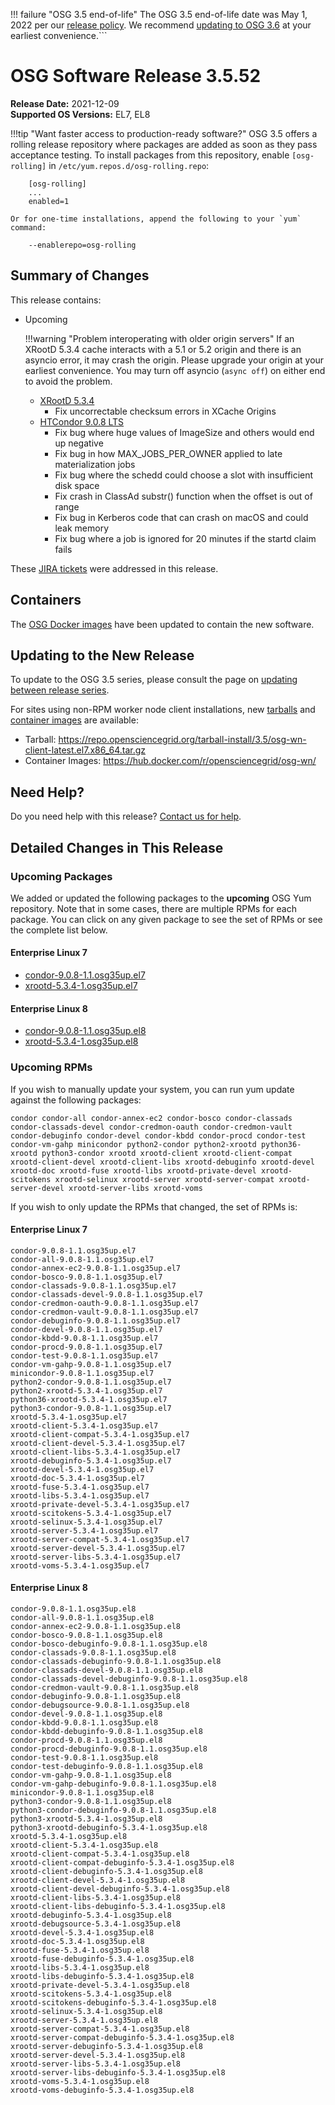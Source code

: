 !!! failure "OSG 3.5 end-of-life"
    The OSG 3.5 end-of-life date was May 1, 2022 per our
    [release policy](https://opensciencegrid.org/technology/policy/release-series/).
    We recommend
    [updating to OSG 3.6](../updating-to-osg-36.md)
    at your earliest convenience.```

OSG Software Release 3.5.52
===========================

**Release Date:** 2021-12-09  
**Supported OS Versions:** EL7, EL8

!!!tip "Want faster access to production-ready software?"
    OSG 3.5 offers a rolling release repository where packages are added as soon as they pass acceptance testing.
    To install packages from this repository, enable `[osg-rolling]` in `/etc/yum.repos.d/osg-rolling.repo`:

        [osg-rolling]
        ...
        enabled=1

    Or for one-time installations, append the following to your `yum` command:

        --enablerepo=osg-rolling

Summary of Changes
------------------

This release contains:

-   Upcoming

    !!!warning "Problem interoperating with older origin servers"
        If an XRootD 5.3.4 cache interacts with a 5.1 or 5.2 origin and there is an asyncio error, it may crash the origin.
        Please upgrade your origin at your earliest convenience.
        You may turn off asyncio (`async off`) on either end to avoid the problem.

    -   [XRootD 5.3.4](https://github.com/xrootd/xrootd/blob/v5.3.4/docs/ReleaseNotes.txt)
        -   Fix uncorrectable checksum errors in XCache Origins
    -   [HTCondor 9.0.8 LTS](https://www-auth.cs.wisc.edu/lists/htcondor-world/2021/msg00027.shtml)
        -   Fix bug where huge values of ImageSize and others would end up negative
        -   Fix bug in how MAX_JOBS_PER_OWNER applied to late materialization jobs
        -   Fix bug where the schedd could choose a slot with insufficient disk space
        -   Fix crash in ClassAd substr() function when the offset is out of range
        -   Fix bug in Kerberos code that can crash on macOS and could leak memory
        -   Fix bug where a job is ignored for 20 minutes if the startd claim fails

These
[JIRA tickets](https://opensciencegrid.atlassian.net/issues/?jql=project%20%3D%20SOFTWARE%20AND%20fixVersion%20in%20(3.5.52-upcoming)%20ORDER%20BY%20priority%20DESC%2C%20key%20DESC)
were addressed in this release.

Containers
----------

The [OSG Docker images](https://hub.docker.com/u/opensciencegrid/) have been updated to contain the new software.

Updating to the New Release
---------------------------

To update to the OSG 3.5 series, please consult the page on
[updating between release series](../updating-to-osg-35.md).

For sites using non-RPM worker node client installations, new [tarballs](../../worker-node/install-wn-tarball.md) and
[container images](../../worker-node/using-wn-containers.md) are available:

- Tarball: <https://repo.opensciencegrid.org/tarball-install/3.5/osg-wn-client-latest.el7.x86_64.tar.gz>
- Container Images: <https://hub.docker.com/r/opensciencegrid/osg-wn/>

Need Help?
----------

Do you need help with this release? [Contact us for help](../../common/help.md).

Detailed Changes in This Release
--------------------------------

### Upcoming Packages

We added or updated the following packages to the **upcoming** OSG Yum repository.
Note that in some cases, there are multiple RPMs for each package.
You can click on any given package to see the set of RPMs or see the complete list below.

#### Enterprise Linux 7

-   [condor-9.0.8-1.1.osg35up.el7](https://koji.chtc.wisc.edu/koji/search?match=glob&type=build&terms=condor-9.0.8-1.1.osg35up.el7)
-   [xrootd-5.3.4-1.osg35up.el7](https://koji.chtc.wisc.edu/koji/search?match=glob&type=build&terms=xrootd-5.3.4-1.osg35up.el7)

#### Enterprise Linux 8

-   [condor-9.0.8-1.1.osg35up.el8](https://koji.chtc.wisc.edu/koji/search?match=glob&type=build&terms=condor-9.0.8-1.1.osg35up.el8)
-   [xrootd-5.3.4-1.osg35up.el8](https://koji.chtc.wisc.edu/koji/search?match=glob&type=build&terms=xrootd-5.3.4-1.osg35up.el8)

### Upcoming RPMs

If you wish to manually update your system, you can run yum update against the following packages:

    condor condor-all condor-annex-ec2 condor-bosco condor-classads condor-classads-devel condor-credmon-oauth condor-credmon-vault condor-debuginfo condor-devel condor-kbdd condor-procd condor-test condor-vm-gahp minicondor python2-condor python2-xrootd python36-xrootd python3-condor xrootd xrootd-client xrootd-client-compat xrootd-client-devel xrootd-client-libs xrootd-debuginfo xrootd-devel xrootd-doc xrootd-fuse xrootd-libs xrootd-private-devel xrootd-scitokens xrootd-selinux xrootd-server xrootd-server-compat xrootd-server-devel xrootd-server-libs xrootd-voms 

If you wish to only update the RPMs that changed, the set of RPMs is:

#### Enterprise Linux 7

``` file
condor-9.0.8-1.1.osg35up.el7
condor-all-9.0.8-1.1.osg35up.el7
condor-annex-ec2-9.0.8-1.1.osg35up.el7
condor-bosco-9.0.8-1.1.osg35up.el7
condor-classads-9.0.8-1.1.osg35up.el7
condor-classads-devel-9.0.8-1.1.osg35up.el7
condor-credmon-oauth-9.0.8-1.1.osg35up.el7
condor-credmon-vault-9.0.8-1.1.osg35up.el7
condor-debuginfo-9.0.8-1.1.osg35up.el7
condor-devel-9.0.8-1.1.osg35up.el7
condor-kbdd-9.0.8-1.1.osg35up.el7
condor-procd-9.0.8-1.1.osg35up.el7
condor-test-9.0.8-1.1.osg35up.el7
condor-vm-gahp-9.0.8-1.1.osg35up.el7
minicondor-9.0.8-1.1.osg35up.el7
python2-condor-9.0.8-1.1.osg35up.el7
python2-xrootd-5.3.4-1.osg35up.el7
python36-xrootd-5.3.4-1.osg35up.el7
python3-condor-9.0.8-1.1.osg35up.el7
xrootd-5.3.4-1.osg35up.el7
xrootd-client-5.3.4-1.osg35up.el7
xrootd-client-compat-5.3.4-1.osg35up.el7
xrootd-client-devel-5.3.4-1.osg35up.el7
xrootd-client-libs-5.3.4-1.osg35up.el7
xrootd-debuginfo-5.3.4-1.osg35up.el7
xrootd-devel-5.3.4-1.osg35up.el7
xrootd-doc-5.3.4-1.osg35up.el7
xrootd-fuse-5.3.4-1.osg35up.el7
xrootd-libs-5.3.4-1.osg35up.el7
xrootd-private-devel-5.3.4-1.osg35up.el7
xrootd-scitokens-5.3.4-1.osg35up.el7
xrootd-selinux-5.3.4-1.osg35up.el7
xrootd-server-5.3.4-1.osg35up.el7
xrootd-server-compat-5.3.4-1.osg35up.el7
xrootd-server-devel-5.3.4-1.osg35up.el7
xrootd-server-libs-5.3.4-1.osg35up.el7
xrootd-voms-5.3.4-1.osg35up.el7
```

#### Enterprise Linux 8

``` file
condor-9.0.8-1.1.osg35up.el8
condor-all-9.0.8-1.1.osg35up.el8
condor-annex-ec2-9.0.8-1.1.osg35up.el8
condor-bosco-9.0.8-1.1.osg35up.el8
condor-bosco-debuginfo-9.0.8-1.1.osg35up.el8
condor-classads-9.0.8-1.1.osg35up.el8
condor-classads-debuginfo-9.0.8-1.1.osg35up.el8
condor-classads-devel-9.0.8-1.1.osg35up.el8
condor-classads-devel-debuginfo-9.0.8-1.1.osg35up.el8
condor-credmon-vault-9.0.8-1.1.osg35up.el8
condor-debuginfo-9.0.8-1.1.osg35up.el8
condor-debugsource-9.0.8-1.1.osg35up.el8
condor-devel-9.0.8-1.1.osg35up.el8
condor-kbdd-9.0.8-1.1.osg35up.el8
condor-kbdd-debuginfo-9.0.8-1.1.osg35up.el8
condor-procd-9.0.8-1.1.osg35up.el8
condor-procd-debuginfo-9.0.8-1.1.osg35up.el8
condor-test-9.0.8-1.1.osg35up.el8
condor-test-debuginfo-9.0.8-1.1.osg35up.el8
condor-vm-gahp-9.0.8-1.1.osg35up.el8
condor-vm-gahp-debuginfo-9.0.8-1.1.osg35up.el8
minicondor-9.0.8-1.1.osg35up.el8
python3-condor-9.0.8-1.1.osg35up.el8
python3-condor-debuginfo-9.0.8-1.1.osg35up.el8
python3-xrootd-5.3.4-1.osg35up.el8
python3-xrootd-debuginfo-5.3.4-1.osg35up.el8
xrootd-5.3.4-1.osg35up.el8
xrootd-client-5.3.4-1.osg35up.el8
xrootd-client-compat-5.3.4-1.osg35up.el8
xrootd-client-compat-debuginfo-5.3.4-1.osg35up.el8
xrootd-client-debuginfo-5.3.4-1.osg35up.el8
xrootd-client-devel-5.3.4-1.osg35up.el8
xrootd-client-devel-debuginfo-5.3.4-1.osg35up.el8
xrootd-client-libs-5.3.4-1.osg35up.el8
xrootd-client-libs-debuginfo-5.3.4-1.osg35up.el8
xrootd-debuginfo-5.3.4-1.osg35up.el8
xrootd-debugsource-5.3.4-1.osg35up.el8
xrootd-devel-5.3.4-1.osg35up.el8
xrootd-doc-5.3.4-1.osg35up.el8
xrootd-fuse-5.3.4-1.osg35up.el8
xrootd-fuse-debuginfo-5.3.4-1.osg35up.el8
xrootd-libs-5.3.4-1.osg35up.el8
xrootd-libs-debuginfo-5.3.4-1.osg35up.el8
xrootd-private-devel-5.3.4-1.osg35up.el8
xrootd-scitokens-5.3.4-1.osg35up.el8
xrootd-scitokens-debuginfo-5.3.4-1.osg35up.el8
xrootd-selinux-5.3.4-1.osg35up.el8
xrootd-server-5.3.4-1.osg35up.el8
xrootd-server-compat-5.3.4-1.osg35up.el8
xrootd-server-compat-debuginfo-5.3.4-1.osg35up.el8
xrootd-server-debuginfo-5.3.4-1.osg35up.el8
xrootd-server-devel-5.3.4-1.osg35up.el8
xrootd-server-libs-5.3.4-1.osg35up.el8
xrootd-server-libs-debuginfo-5.3.4-1.osg35up.el8
xrootd-voms-5.3.4-1.osg35up.el8
xrootd-voms-debuginfo-5.3.4-1.osg35up.el8
```
